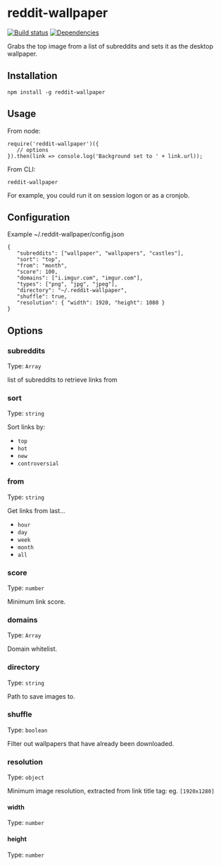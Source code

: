 # reddit-wallpaper

[![Build status](https://travis-ci.org/jmercha/reddit-wallpaper.svg?branch=master)](https://travis-ci.org/jmercha/reddit-wallpaper)
[![Dependencies](https://david-dm.org/jmercha/reddit-wallpaper.svg)](https://david-dm.org/jmercha/reddit-wallpaper)

Grabs the top image from a list of subreddits and sets it as the desktop wallpaper.

## Installation

```
npm install -g reddit-wallpaper
```

## Usage

From node:

```
require('reddit-wallpaper')({
   // options
}).then(link => console.log('Background set to ' + link.url));
```

From CLI:

```
reddit-wallpaper
```

For example, you could run it on session logon or as a cronjob.

## Configuration

Example ~/.reddit-wallpaper/config.json

```
{
   "subreddits": ["wallpaper", "wallpapers", "castles"],
   "sort": "top",
   "from": "month",
   "score": 100,
   "domains": ["i.imgur.com", "imgur.com"],
   "types": ["png", "jpg", "jpeg"],
   "directory": "~/.reddit-wallpaper",
   "shuffle": true,
   "resolution": { "width": 1920, "height": 1080 }
}
```
## Options

### subreddits

Type: `Array`   

list of subreddits to retrieve links from

### sort

Type: `string`

Sort links by:
   - `top`
   - `hot`
   - `new`
   - `controversial`
   
### from

Type: `string`

Get links from last...
   - `hour`
   - `day`
   - `week`
   - `month`
   - `all`
      
### score

Type: `number`

Minimum link score.

### domains

Type: `Array`

Domain whitelist.

### directory

Type: `string`

Path to save images to.

### shuffle

Type: `boolean`

Filter out wallpapers that have already been downloaded.

### resolution

Type: `object`

Minimum image resolution, extracted from link title tag: eg. `[1920x1280]`

#### width 

Type: `number`

#### height 

Type: `number`